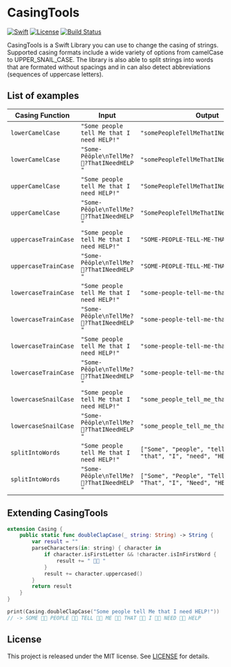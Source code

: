 # CasingTools

[![Swift][swift-badge]][swift-url]
[![License][mit-badge]][mit-url]
[![Build Status][travis-badge]][travis-url]

CasingTools is a Swift Library you can use to change the casing of strings. Supported casing formats include a wide variety of options from camelCase to UPPER_SNAIL_CASE. The library is also able to split strings into words that are formated without spacings and in can also detect abbreviations (sequences of uppercase letters).

## List of examples

| Casing Function | Input | Output |
|-----------------|-------|--------|
| `lowerCamelCase` | `"Some people tell Me that I need HELP!"` | `"somePeopleTellMeThatINeedHELP"` |
| `lowerCamelCase` | `"Some-Pêöple\nTellMe??ThatINeedHELP "` | `"somePeopleTellMeThatINeedHELP"` |
| `upperCamelCase` | `"Some people tell Me that I need HELP!"` | `"SomePeopleTellMeThatINeedHELP"` |
| `upperCamelCase` | `"Some-Pêöple\nTellMe??ThatINeedHELP "` | `"SomePeopleTellMeThatINeedHELP"` |
| `uppercaseTrainCase` | `"Some people tell Me that I need HELP!"` | `"SOME-PEOPLE-TELL-ME-THAT-I-NEED-HELP"` |
| `uppercaseTrainCase` | `"Some-Pêöple\nTellMe??ThatINeedHELP "` | `"SOME-PEOPLE-TELL-ME-THAT-I-NEED-HELP"` |
| `lowercaseTrainCase` | `"Some people tell Me that I need HELP!"` | `"some-people-tell-me-that-i-need-help"` |
| `lowercaseTrainCase` | `"Some-Pêöple\nTellMe??ThatINeedHELP "` | `"some-people-tell-me-that-i-need-help"` |
| `lowercaseTrainCase` | `"Some people tell Me that I need HELP!"` | `"some-people-tell-me-that-i-need-help"` |
| `lowercaseTrainCase` | `"Some-Pêöple\nTellMe??ThatINeedHELP "` | `"some-people-tell-me-that-i-need-help"` |
| `lowercaseSnailCase` | `"Some people tell Me that I need HELP!"` | `"some_people_tell_me_that_i_need_help"` |
| `lowercaseSnailCase` | `"Some-Pêöple\nTellMe??ThatINeedHELP "` | `"some_people_tell_me_that_i_need_help"` |
| `splitIntoWords` | `"Some people tell Me that I need HELP!"` | `["Some", "people", "tell", "Me", "that", "I", "need", "HELP"]` |
| `splitIntoWords` | `"Some-Pêöple\nTellMe??ThatINeedHELP "` | `["Some", "People", "Tell", "Me", "That", "I", "Need", "HELP"]` |


## Extending CasingTools

```swift
extension Casing {
    public static func doubleClapCase(_ string: String) -> String {
        var result = ""
        parseCharacters(in: string) { character in
            if character.isFirstLetter && !character.isInFirstWord {
                result += " 👏👏 "
            }
            result += character.uppercased()
        }
        return result
    }
}
```

```swift
print(Casing.doubleClapCase("Some people tell Me that I need HELP!"))
// -> SOME 👏👏 PEOPLE 👏👏 TELL 👏👏 ME 👏👏 THAT 👏👏 I 👏👏 NEED 👏👏 HELP
```

## License

This project is released under the MIT license. See [LICENSE](LICENSE) for details.

[swift-badge]: https://img.shields.io/badge/Swift-3.1-orange.svg?style=flat
[swift-url]: https://swift.org
[mit-badge]: https://img.shields.io/badge/License-MIT-blue.svg?style=flat
[mit-url]: https://tldrlegal.com/license/mit-license
[travis-badge]: https://travis-ci.org/uberbruns/CasingTools.svg?branch=master
[travis-url]: https://travis-ci.org/uberbruns/CasingTools
